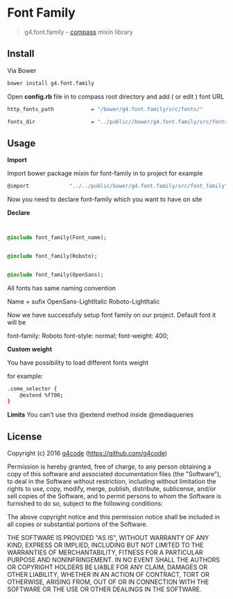 Font Family
======

> g4.font.family - [compass](http://http://compass-style.org/) mixin library

## Install
Via Bower

```sh
bower install g4.font.family
```

Open **config.rb** file in to compass root directory and add ( or edit ) font URL

```sh
http_fonts_path            = "/bower/g4.font.family/src/fonts/"
```
```sh
fonts_dir                  = "../public//bower/g4.font.family/src/fonts/"
```

## Usage

**Import**

Import bower package mixin for font-family in to project for example

```sh
@import             "../../public/bower/g4.font.family/src/font_family";
```
Now you need to declare font-family which you want to have on site

**Declare**


```sass


@include font_family(Font_name);


@include font_family(Roboto);


@include font_family(OpenSans);


```

All fonts has same naming convention

Name + sufix
OpenSans-LightItalic
Roboto-LightItalic

Now we have successfuly setup font family on our project. Default font it will be

font-family: Roboto
font-style: normal;
font-weight: 400;


**Custom weight**

You have possibility to load different fonts weight

for example:

```sh
.come_selector {
    @extend %f700;
}
```

**Limits**
You can't use this @extend method inside @mediaqueries


## License

Copyright (c) 2016 [g4code](http://http://g4code.com/) (https://github.com/g4code)

Permission is hereby granted, free of charge, to any person obtaining a copy of this software and associated documentation files (the "Software"), to deal in the Software without restriction, including without limitation the rights to use, copy, modify, merge, publish, distribute, sublicense, and/or sell copies of the Software, and to permit persons to whom the Software is furnished to do so, subject to the following conditions:

The above copyright notice and this permission notice shall be included in all copies or substantial portions of the Software.

THE SOFTWARE IS PROVIDED "AS IS", WITHOUT WARRANTY OF ANY KIND, EXPRESS OR IMPLIED, INCLUDING BUT NOT LIMITED TO THE WARRANTIES OF MERCHANTABILITY, FITNESS FOR A PARTICULAR PURPOSE AND NONINFRINGEMENT. IN NO EVENT SHALL THE AUTHORS OR COPYRIGHT HOLDERS BE LIABLE FOR ANY CLAIM, DAMAGES OR OTHER LIABILITY, WHETHER IN AN ACTION OF CONTRACT, TORT OR OTHERWISE, ARISING FROM, OUT OF OR IN CONNECTION WITH THE SOFTWARE OR THE USE OR OTHER DEALINGS IN THE SOFTWARE.
